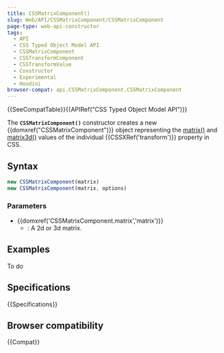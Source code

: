 ```yaml
---
title: CSSMatrixComponent()
slug: Web/API/CSSMatrixComponent/CSSMatrixComponent
page-type: web-api-constructor
tags:
  - API
  - CSS Typed Object Model API
  - CSSMatrixComponent
  - CSSTransformComponent
  - CSSTransformValue
  - Constructor
  - Experimental
  - Houdini
browser-compat: api.CSSMatrixComponent.CSSMatrixComponent
---
```

{{SeeCompatTable}}{{APIRef("CSS Typed Object Model API")}}

The **`CSSMatrixComponent()`** constructor
creates a new {{domxref("CSSMatrixComponent")}} object representing the [matrix()](/en-US/docs/Web/CSS/transform-function/matrix) and [matrix3d()](/en-US/docs/Web/CSS/transform-function/matrix) values of the
individual {{CSSXRef('transform')}} property in CSS.

## Syntax

```js
new CSSMatrixComponent(matrix)
new CSSMatrixComponent(matrix, options)
```

### Parameters

- {{domxref('CSSMatrixComponent.matrix','matrix')}}
  - : A 2d or 3d matrix.

## Examples

To do

## Specifications

{{Specifications}}

## Browser compatibility

{{Compat}}
